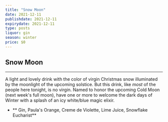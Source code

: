 ```yaml
---
title: "Snow Moon"
date: 2021-12-11
publishdate: 2021-12-11
expirydate: 2021-12-11
type: posts
liquor: gin
season: winter
price: $0
---
```

## Snow Moon
---
A light and lovely drink with the color of virgin Christmas snow illuminated by the moonlight of the upcoming solstice.  But this drink, like *most* of the people here tonight, is no virgin.  Named to honor the upcoming Cold Moon (next week's full moon), have one or more to welcome the dark days of Winter with a splash of an icy white/blue magic elixir.

* ** Gin, Paula's Orange, Creme de Violette, Lime Juice, Snowflake Eucharist**

